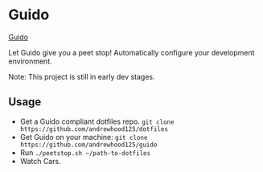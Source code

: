Guido
========
[Guido](http://i.imgur.com/dCztLhK.jpg)

Let Guido give you a peet stop! Automatically configure your development
environment. 

Note: This project is still in early dev stages.


Usage
-----
  - Get a Guido compliant dotfiles repo. `git clone
    https://github.com/andrewhood125/dotfiles`
  - Get Guido on your machine: `git clone
    https://github.com/andrewhood125/guido`
  - Run `./peetstop.sh ~/path-to-dotfiles`
  - Watch Cars.
